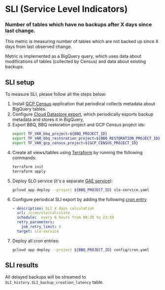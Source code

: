 # SLI (Service Level Indicators)


### Number of tables which have no backups after X days since last change.  

This metric is measuring number of tables which are not backed up since X days from last observed change. 

Metric is implemented as a BigQuery query, which uses data about modifications of tables (collected by Census) and data about existing backups. 

## SLI setup

To measure SLI, please follow all the steps below:
1. Install [GCP Census](https://github.com/ocadotechnology/gcp-census) application that periodical collects metadata about BigQuery tables. 
1. Configure [Cloud Datastore export](./SETUP.md#cloud-datastore-export), 
which periodically exports backup metadata and stores it in BigQuery,
1. Export BBQ, BBQ restoration project and GCP Census project ids: 
      ```bash
      export TF_VAR_bbq_project=${BBQ_PROJECT_ID}
      export TF_VAR_bbq_restoration_project=${BBQ_RESTORATION_PROJECT_ID}
      export TF_VAR_gcp_census_project=${GCP_CENSUS_PROJECT_ID}
      ```
1. Create all views/tables using [Terraform](https://www.terraform.io/) by running the following commands:
      ```bash
      terraform init
      terraform apply
      ```
1. Deploy SLO service (it's a separate [GAE service](https://cloud.google.com/appengine/docs/standard/python/an-overview-of-app-engine#services)):
      ```bash
      gcloud app deploy --project ${BBQ_PROJECT_ID} slo-service.yaml
      ```
1. Configure periodical SLI export by adding the following [cron entry](./config/cron.yaml)
      ```yaml
      - description: SLI X days calculation
        url: /cron/slo/calculate
        schedule:  every 6 hours from 00:25 to 23:59
        retry_parameters:
          job_retry_limit: 5
        target: slo-service
      ```
1. Deploy all cron entries:
      ```bash
      gcloud app deploy --project ${BBQ_PROJECT_ID} config/cron.yaml
      ```

## SLI results

All delayed backups will be streamed to ``SLI_history.SLI_backup_creation_latency`` table.